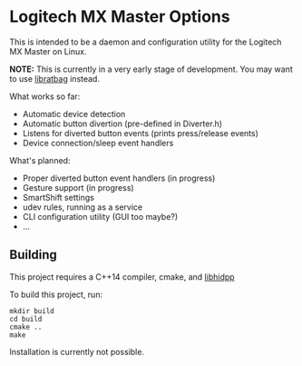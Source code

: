 # Logitech MX Master Options

This is intended to be a daemon and configuration utility for the Logitech MX Master on Linux.


**NOTE:** This is currently in a very early stage of development. You may want to use [libratbag](https://github.com/libratbag/libratbag) instead.

What works so far:

* Automatic device detection
* Automatic button divertion (pre-defined in Diverter.h)
* Listens for diverted button events (prints press/release events)
* Device connection/sleep event handlers

What's planned:

* Proper diverted button event handlers (in progress)
* Gesture support (in progress)
* SmartShift settings
* udev rules, running as a service
* CLI configuration utility (GUI too maybe?)
* ...

## Building

This project requires a C++14 compiler, cmake, and [libhidpp](https://github.com/cvuchener/hidpp)

To build this project, run:

```
mkdir build
cd build
cmake ..
make
```

Installation is currently not possible.
